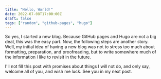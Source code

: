 ```yaml
---
title: "Hello, World!"
date: 2022-07-08T17:00:00Z
draft: false
tags: ["random", "github-pages", "hugo"]
---
```


So yes, I started a new blog. Because GitHub pages and Hugo are not a big deal, this was the easy
part. Now, the following steps are another story. Well, my initial idea of having a new blog was
not to stress too much about formatting, preparation, and proofreading, but to write somewhere much
of the information I like to revisit in the future.

I'll not fill this post with promises about things I will not do, and only say, welcome all of you,
and wish me luck. See you in my next post.

[gh-p]: https://pages.github.com/
[hugo]: https://gohugo.io/
